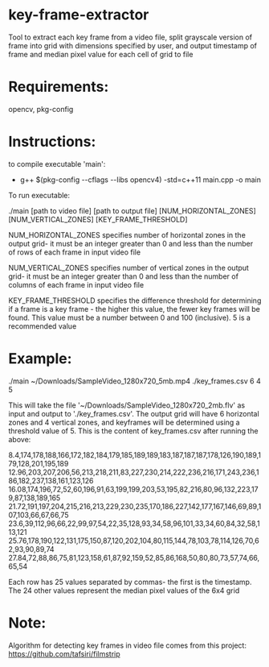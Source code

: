 # key-frame-extractor
Tool to extract each key frame from a video file, split grayscale version of frame into grid with dimensions specified by user,
and output timestamp of frame and median pixel value for each cell of grid to file

# Requirements:
opencv, 
pkg-config

# Instructions:
to compile executable 'main':

- g++ $(pkg-config --cflags --libs opencv4) -std=c++11 main.cpp -o main

To run executable:

./main [path to video file] [path to output file] [NUM_HORIZONTAL_ZONES] [NUM_VERTICAL_ZONES] [KEY_FRAME_THRESHOLD]

NUM_HORIZONTAL_ZONES specifies number of horizontal zones in the output grid- it must be an integer greater than 0 and less than the number of rows of each frame in input video file

NUM_VERTICAL_ZONES specifies number of vertical zones in the output grid- it must be an integer greater than 0 and less than the number of columns of each frame in input video file

KEY_FRAME_THRESHOLD specifies the difference threshold for determining if a frame is a key frame - the higher this value, the fewer key frames will be found. This value must be a number between 0 and 100 (inclusive). 5 is a recommended value

# Example:

./main ~/Downloads/SampleVideo_1280x720_5mb.mp4 ./key_frames.csv 6 4 5

This will take the file '~/Downloads/SampleVideo_1280x720_2mb.flv' as input and output to './key_frames.csv'. The output grid will have 6 horizontal zones and 4 vertical zones, and keyframes will be determined using a threshold value of 5. This is the content of key_frames.csv after running the above:

8.4,174,178,188,166,172,182,184,179,185,189,189,183,187,187,187,178,126,190,189,179,128,201,195,189
12.96,203,207,206,56,213,218,211,83,227,230,214,222,236,216,171,243,236,186,182,237,138,161,123,126
16.08,174,196,72,52,60,196,91,63,199,199,203,53,195,82,216,80,96,132,223,179,87,138,189,165
21.72,191,197,204,215,216,213,229,230,235,170,186,227,142,177,167,146,69,89,107,103,66,67,66,75
23.6,39,112,96,66,22,99,97,54,22,35,128,93,34,58,96,101,33,34,60,84,32,58,113,121
25.76,178,190,122,131,175,150,87,120,202,104,80,115,144,78,103,78,114,126,70,62,93,90,89,74
27.84,72,88,86,75,81,123,158,61,87,92,159,52,85,86,168,50,80,80,73,57,74,66,65,54

Each row has 25 values separated by commas- the first is the timestamp. The 24 other values represent the median pixel values of the 6x4 grid


# Note:

Algorithm for detecting key frames in video file comes from this project: https://github.com/tafsiri/filmstrip
